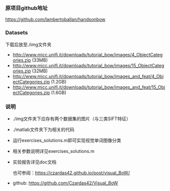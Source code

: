 ### 原项目github地址

https://github.com/lambertoballan/handsonbow



### Datasets

下载后放至./img文件夹

- http://www.micc.unifi.it/downloads/tutorial_bow/images/4_ObjectCategories.zip (33MB)
- http://www.micc.unifi.it/downloads/tutorial_bow/images/15_ObjectCategories.zip (32MB)
- http://www.micc.unifi.it/downloads/tutorial_bow/images_and_feat/4_ObjectCategories.zip (1.2GB)
- http://www.micc.unifi.it/downloads/tutorial_bow/images_and_feat/15_ObjectCategories.zip (1.6GB)



### 说明

- ./img文件夹下应存有两个数据集的图片（与三类SIFT特征）

- ./matlab文件夹下为相关的代码

- 运行exercises_solutions.m即可实现视觉单词图像分类

- 相关参数说明详见exercises_solutions.m

- 实验报告详见doc文档

  也可参阅：https://czardas42.github.io/post/visual_BoW/

- github:   https://github.com/Czardas42/Visual_BoW